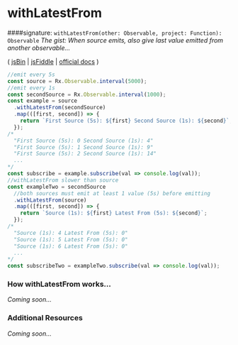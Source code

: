 # withLatestFrom
####signature: `withLatestFrom(other: Observable, project: Function): Observable`
*The gist: When source emits, also give last value emitted from another observable...*

( [jsBin](http://jsbin.com/xehucaketu/edit?js,console) | [jsFiddle](https://jsfiddle.net/qg6qfqLz/7/) | [official docs](http://reactivex.io/rxjs/class/es6/Observable.js~Observable.html#instance-method-withLatestFrom) )

```js
//emit every 5s
const source = Rx.Observable.interval(5000);
//emit every 1s
const secondSource = Rx.Observable.interval(1000);
const example = source
  .withLatestFrom(secondSource)
  .map(([first, second]) => {
    return `First Source (5s): ${first} Second Source (1s): ${second}`;
  });
/*
  "First Source (5s): 0 Second Source (1s): 4"
  "First Source (5s): 1 Second Source (1s): 9"
  "First Source (5s): 2 Second Source (1s): 14"
  ...
*/
const subscribe = example.subscribe(val => console.log(val));
//withLatestFrom slower than source
const exampleTwo = secondSource
  //both sources must emit at least 1 value (5s) before emitting
  .withLatestFrom(source)
  .map(([first, second]) => {
    return `Source (1s): ${first} Latest From (5s): ${second}`;
  });
/*
  "Source (1s): 4 Latest From (5s): 0"
  "Source (1s): 5 Latest From (5s): 0"
  "Source (1s): 6 Latest From (5s): 0"
  ...
*/
const subscribeTwo = exampleTwo.subscribe(val => console.log(val));
```

### How withLatestFrom works...
*Coming soon...*


### Additional Resources
*Coming soon...*